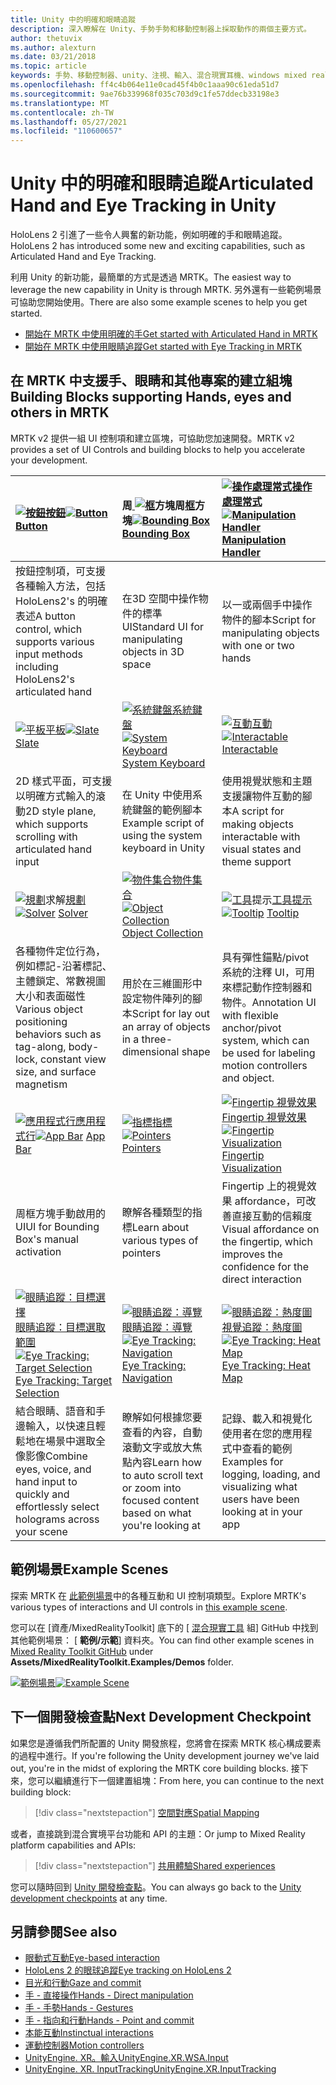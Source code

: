 ```yaml
---
title: Unity 中的明確和眼睛追蹤
description: 深入瞭解在 Unity、手勢手勢和移動控制器上採取動作的兩個主要方式。
author: thetuvix
ms.author: alexturn
ms.date: 03/21/2018
ms.topic: article
keywords: 手勢、移動控制器、unity、注視、輸入、混合現實耳機、windows mixed reality 耳機、虛擬實境耳機、MRTK、混合現實工具組
ms.openlocfilehash: ff4c4b064e11e0cad45f4b0c1aaa90c61eda51d7
ms.sourcegitcommit: 9ae76b339968f035c703d9c1fe57ddecb33198e3
ms.translationtype: MT
ms.contentlocale: zh-TW
ms.lasthandoff: 05/27/2021
ms.locfileid: "110600657"
---
```

# <a name="articulated-hand-and-eye-tracking-in-unity"></a><span data-ttu-id="3f73e-104">Unity 中的明確和眼睛追蹤</span><span class="sxs-lookup"><span data-stu-id="3f73e-104">Articulated Hand and Eye Tracking in Unity</span></span>

<span data-ttu-id="3f73e-105">HoloLens 2 引進了一些令人興奮的新功能，例如明確的手和眼睛追蹤。</span><span class="sxs-lookup"><span data-stu-id="3f73e-105">HoloLens 2 has introduced some new and exciting capabilities, such as Articulated Hand and Eye Tracking.</span></span>

<span data-ttu-id="3f73e-106">利用 Unity 的新功能，最簡單的方式是透過 MRTK。</span><span class="sxs-lookup"><span data-stu-id="3f73e-106">The easiest way to leverage the new capability in Unity is through MRTK.</span></span> <span data-ttu-id="3f73e-107">另外還有一些範例場景可協助您開始使用。</span><span class="sxs-lookup"><span data-stu-id="3f73e-107">There are also some example scenes to help you get started.</span></span>

* [<span data-ttu-id="3f73e-108">開始在 MRTK 中使用明確的手</span><span class="sxs-lookup"><span data-stu-id="3f73e-108">Get started with Articulated Hand  in MRTK</span></span>](/windows/mixed-reality/mrtk-unity/features/input/hand-tracking)
* [<span data-ttu-id="3f73e-109">開始在 MRTK 中使用眼睛追蹤</span><span class="sxs-lookup"><span data-stu-id="3f73e-109">Get started with Eye Tracking in MRTK</span></span>](/windows/mixed-reality/mrtk-unity/features/input/eye-tracking/eye-tracking-main)

## <a name="building-blocks-supporting-hands-eyes-and-others-in-mrtk"></a><span data-ttu-id="3f73e-110">在 MRTK 中支援手、眼睛和其他專案的建立組塊</span><span class="sxs-lookup"><span data-stu-id="3f73e-110">Building Blocks supporting Hands, eyes and others in MRTK</span></span>

<span data-ttu-id="3f73e-111">MRTK v2 提供一組 UI 控制項和建立區塊，可協助您加速開發。</span><span class="sxs-lookup"><span data-stu-id="3f73e-111">MRTK v2 provides a set of UI Controls and building blocks to help you accelerate your development.</span></span>

|  <span data-ttu-id="3f73e-112">[ ![ 按鈕](images/MRTK_Button_Main.png)](/windows/mixed-reality/mrtk-unity/features/ux-building-blocks/button)[按鈕](/windows/mixed-reality/mrtk-unity/features/ux-building-blocks/button)</span><span class="sxs-lookup"><span data-stu-id="3f73e-112">[![Button](images/MRTK_Button_Main.png)](/windows/mixed-reality/mrtk-unity/features/ux-building-blocks/button) [Button](/windows/mixed-reality/mrtk-unity/features/ux-building-blocks/button)</span></span> | <span data-ttu-id="3f73e-113">周[ ![ 框](images/MRTK_BoundingBox_Main.png)](/windows/mixed-reality/mrtk-unity/features/ux-building-blocks/bounding-box)方塊周[框](/windows/mixed-reality/mrtk-unity/features/ux-building-blocks/bounding-box)方塊</span><span class="sxs-lookup"><span data-stu-id="3f73e-113">[![Bounding Box](images/MRTK_BoundingBox_Main.png)](/windows/mixed-reality/mrtk-unity/features/ux-building-blocks/bounding-box) [Bounding Box](/windows/mixed-reality/mrtk-unity/features/ux-building-blocks/bounding-box)</span></span> | <span data-ttu-id="3f73e-114">[ ![ 操作處理常式](images/MRTK_Manipulation_Main.png)](/windows/mixed-reality/mrtk-unity/features/ux-building-blocks/manipulation-handler)[操作處理常式](/windows/mixed-reality/mrtk-unity/features/ux-building-blocks/manipulation-handler)</span><span class="sxs-lookup"><span data-stu-id="3f73e-114">[![Manipulation Handler](images/MRTK_Manipulation_Main.png)](/windows/mixed-reality/mrtk-unity/features/ux-building-blocks/manipulation-handler) [Manipulation Handler](/windows/mixed-reality/mrtk-unity/features/ux-building-blocks/manipulation-handler)</span></span> |
|:--- | :--- | :--- |
| <span data-ttu-id="3f73e-115">按鈕控制項，可支援各種輸入方法，包括 HoloLens2's 的明確表述</span><span class="sxs-lookup"><span data-stu-id="3f73e-115">A button control, which supports various input methods including HoloLens2's articulated hand</span></span> | <span data-ttu-id="3f73e-116">在3D 空間中操作物件的標準 UI</span><span class="sxs-lookup"><span data-stu-id="3f73e-116">Standard UI for manipulating objects in 3D space</span></span> | <span data-ttu-id="3f73e-117">以一或兩個手中操作物件的腳本</span><span class="sxs-lookup"><span data-stu-id="3f73e-117">Script for manipulating objects with one or two hands</span></span> |
|  <span data-ttu-id="3f73e-118">[ ![ 平板](images/MRTK_Slate_Main.png)](/windows/mixed-reality/mrtk-unity/features/ux-building-blocks/slate)[平板](/windows/mixed-reality/mrtk-unity/features/ux-building-blocks/slate)</span><span class="sxs-lookup"><span data-stu-id="3f73e-118">[![Slate](images/MRTK_Slate_Main.png)](/windows/mixed-reality/mrtk-unity/features/ux-building-blocks/slate) [Slate](/windows/mixed-reality/mrtk-unity/features/ux-building-blocks/slate)</span></span> | <span data-ttu-id="3f73e-119">[ ![ 系統鍵盤](images/MRTK_SystemKeyboard_Main.png)](/windows/mixed-reality/mrtk-unity/features/ux-building-blocks/system-keyboard)[系統鍵盤](/windows/mixed-reality/mrtk-unity/features/ux-building-blocks/system-keyboard)</span><span class="sxs-lookup"><span data-stu-id="3f73e-119">[![System Keyboard](images/MRTK_SystemKeyboard_Main.png)](/windows/mixed-reality/mrtk-unity/features/ux-building-blocks/system-keyboard) [System Keyboard](/windows/mixed-reality/mrtk-unity/features/ux-building-blocks/system-keyboard)</span></span> | <span data-ttu-id="3f73e-120">[ ![ 互動](images/InteractableExamples.png)](/windows/mixed-reality/mrtk-unity/features/ux-building-blocks/interactable)[互動](/windows/mixed-reality/mrtk-unity/features/ux-building-blocks/interactable)</span><span class="sxs-lookup"><span data-stu-id="3f73e-120">[![Interactable](images/InteractableExamples.png)](/windows/mixed-reality/mrtk-unity/features/ux-building-blocks/interactable) [Interactable](/windows/mixed-reality/mrtk-unity/features/ux-building-blocks/interactable)</span></span> |
| <span data-ttu-id="3f73e-121">2D 樣式平面，可支援以明確方式輸入的滾動</span><span class="sxs-lookup"><span data-stu-id="3f73e-121">2D style plane, which supports scrolling with articulated hand input</span></span> | <span data-ttu-id="3f73e-122">在 Unity 中使用系統鍵盤的範例腳本</span><span class="sxs-lookup"><span data-stu-id="3f73e-122">Example script of using the system keyboard in Unity</span></span>  | <span data-ttu-id="3f73e-123">使用視覺狀態和主題支援讓物件互動的腳本</span><span class="sxs-lookup"><span data-stu-id="3f73e-123">A script for making objects interactable with visual states and theme support</span></span> |
|  <span data-ttu-id="3f73e-124">[ ![ 規劃](images/MRTK_Solver_Main.png)](/windows/mixed-reality/mrtk-unity/features/ux-building-blocks/solvers/solver)求解[規劃](/windows/mixed-reality/mrtk-unity/features/ux-building-blocks/solvers/solver)</span><span class="sxs-lookup"><span data-stu-id="3f73e-124">[![Solver](images/MRTK_Solver_Main.png)](/windows/mixed-reality/mrtk-unity/features/ux-building-blocks/solvers/solver) [Solver](/windows/mixed-reality/mrtk-unity/features/ux-building-blocks/solvers/solver)</span></span> | <span data-ttu-id="3f73e-125">[ ![ 物件集合](images/MRTK_ObjectCollection_Main.png)](/windows/mixed-reality/mrtk-unity/features/ux-building-blocks/object-collection)[物件集合](/windows/mixed-reality/mrtk-unity/features/ux-building-blocks/object-collection)</span><span class="sxs-lookup"><span data-stu-id="3f73e-125">[![Object Collection](images/MRTK_ObjectCollection_Main.png)](/windows/mixed-reality/mrtk-unity/features/ux-building-blocks/object-collection) [Object Collection](/windows/mixed-reality/mrtk-unity/features/ux-building-blocks/object-collection)</span></span> | <span data-ttu-id="3f73e-126">[ ![ 工具](images/MRTK_Tooltip_Main.png)](/windows/mixed-reality/mrtk-unity/features/ux-building-blocks/tooltip)提示[工具提示](/windows/mixed-reality/mrtk-unity/features/ux-building-blocks/tooltip)</span><span class="sxs-lookup"><span data-stu-id="3f73e-126">[![Tooltip](images/MRTK_Tooltip_Main.png)](/windows/mixed-reality/mrtk-unity/features/ux-building-blocks/tooltip) [Tooltip](/windows/mixed-reality/mrtk-unity/features/ux-building-blocks/tooltip)</span></span> |
| <span data-ttu-id="3f73e-127">各種物件定位行為，例如標記-沿著標記、主體鎖定、常數視圖大小和表面磁性</span><span class="sxs-lookup"><span data-stu-id="3f73e-127">Various object positioning behaviors such as tag-along, body-lock, constant view size, and surface magnetism</span></span> | <span data-ttu-id="3f73e-128">用於在三維圖形中設定物件陣列的腳本</span><span class="sxs-lookup"><span data-stu-id="3f73e-128">Script for lay out an array of objects in a three-dimensional shape</span></span> | <span data-ttu-id="3f73e-129">具有彈性錨點/pivot 系統的注釋 UI，可用來標記動作控制器和物件。</span><span class="sxs-lookup"><span data-stu-id="3f73e-129">Annotation UI with flexible anchor/pivot system, which can be used for labeling motion controllers and object.</span></span> |
|  <span data-ttu-id="3f73e-130">[ ![ 應用程式行](images/MRTK_AppBar_Main.png)](/windows/mixed-reality/mrtk-unity/features/ux-building-blocks/app-bar)[應用程式行](/windows/mixed-reality/mrtk-unity/features/ux-building-blocks/app-bar)</span><span class="sxs-lookup"><span data-stu-id="3f73e-130">[![App Bar](images/MRTK_AppBar_Main.png)](/windows/mixed-reality/mrtk-unity/features/ux-building-blocks/app-bar) [App Bar](/windows/mixed-reality/mrtk-unity/features/ux-building-blocks/app-bar)</span></span> | <span data-ttu-id="3f73e-131">[ ![ 指標](images/MRTK_Pointer_Main.png)](/windows/mixed-reality/mrtk-unity/features/input/pointers)[指標](/windows/mixed-reality/mrtk-unity/features/input/pointers)</span><span class="sxs-lookup"><span data-stu-id="3f73e-131">[![Pointers](images/MRTK_Pointer_Main.png)](/windows/mixed-reality/mrtk-unity/features/input/pointers) [Pointers](/windows/mixed-reality/mrtk-unity/features/input/pointers)</span></span> | <span data-ttu-id="3f73e-132">[ ![ Fingertip 視覺效果](images/MRTK_FingertipVisualization_Main.png)](/windows/mixed-reality/mrtk-unity/features/ux-building-blocks/fingertip-visualization) [Fingertip 視覺效果](/windows/mixed-reality/mrtk-unity/features/ux-building-blocks/fingertip-visualization)</span><span class="sxs-lookup"><span data-stu-id="3f73e-132">[![Fingertip Visualization](images/MRTK_FingertipVisualization_Main.png)](/windows/mixed-reality/mrtk-unity/features/ux-building-blocks/fingertip-visualization) [Fingertip Visualization](/windows/mixed-reality/mrtk-unity/features/ux-building-blocks/fingertip-visualization)</span></span> |
| <span data-ttu-id="3f73e-133">周框方塊手動啟用的 UI</span><span class="sxs-lookup"><span data-stu-id="3f73e-133">UI for Bounding Box's manual activation</span></span> | <span data-ttu-id="3f73e-134">瞭解各種類型的指標</span><span class="sxs-lookup"><span data-stu-id="3f73e-134">Learn about various types of pointers</span></span> | <span data-ttu-id="3f73e-135">Fingertip 上的視覺效果 affordance，可改善直接互動的信賴度</span><span class="sxs-lookup"><span data-stu-id="3f73e-135">Visual affordance on the fingertip, which improves the confidence for the direct interaction</span></span> |
|  <span data-ttu-id="3f73e-136">[ ![ 眼睛追蹤：目標選擇](images/mrtk_et_targetselect.png)](/windows/mixed-reality/mrtk-unity/features/input/eye-tracking/eye-tracking-target-selection)[眼睛追蹤：目標選取範圍](/windows/mixed-reality/mrtk-unity/features/input/eye-tracking/eye-tracking-target-selection)</span><span class="sxs-lookup"><span data-stu-id="3f73e-136">[![Eye Tracking: Target Selection](images/mrtk_et_targetselect.png)](/windows/mixed-reality/mrtk-unity/features/input/eye-tracking/eye-tracking-target-selection) [Eye Tracking: Target Selection](/windows/mixed-reality/mrtk-unity/features/input/eye-tracking/eye-tracking-target-selection)</span></span> | <span data-ttu-id="3f73e-137">[ ![ 眼睛追蹤：導覽](images/mrtk_et_navigation.png)](/windows/mixed-reality/mrtk-unity/features/input/eye-tracking/eye-tracking-navigation)[眼睛追蹤：導覽](/windows/mixed-reality/mrtk-unity/features/input/eye-tracking/eye-tracking-navigation)</span><span class="sxs-lookup"><span data-stu-id="3f73e-137">[![Eye Tracking: Navigation](images/mrtk_et_navigation.png)](/windows/mixed-reality/mrtk-unity/features/input/eye-tracking/eye-tracking-navigation) [Eye Tracking: Navigation](/windows/mixed-reality/mrtk-unity/features/input/eye-tracking/eye-tracking-navigation)</span></span> | <span data-ttu-id="3f73e-138">[ ![ 眼睛追蹤：熱度圖](images/mrtk_et_heatmaps.png)](https://microsoft.github.io/MixedRealityToolkit-Unity/Documentation/EyeTracking/EyeTracking_Visualization.html)[視覺追蹤：熱度圖](https://microsoft.github.io/MixedRealityToolkit-Unity/Documentation/EyeTracking/EyeTracking_Visualization.html)</span><span class="sxs-lookup"><span data-stu-id="3f73e-138">[![Eye Tracking: Heat Map](images/mrtk_et_heatmaps.png)](https://microsoft.github.io/MixedRealityToolkit-Unity/Documentation/EyeTracking/EyeTracking_Visualization.html) [Eye Tracking: Heat Map](https://microsoft.github.io/MixedRealityToolkit-Unity/Documentation/EyeTracking/EyeTracking_Visualization.html)</span></span> |
| <span data-ttu-id="3f73e-139">結合眼睛、語音和手邊輸入，以快速且輕鬆地在場景中選取全像影像</span><span class="sxs-lookup"><span data-stu-id="3f73e-139">Combine eyes, voice, and hand input to quickly and effortlessly select holograms across your scene</span></span> | <span data-ttu-id="3f73e-140">瞭解如何根據您要查看的內容，自動滾動文字或放大焦點內容</span><span class="sxs-lookup"><span data-stu-id="3f73e-140">Learn how to auto scroll text or zoom into focused content based on what you're looking at</span></span>| <span data-ttu-id="3f73e-141">記錄、載入和視覺化使用者在您的應用程式中查看的範例</span><span class="sxs-lookup"><span data-stu-id="3f73e-141">Examples for logging, loading, and visualizing what users have been looking at in your app</span></span> |

## <a name="example-scenes"></a><span data-ttu-id="3f73e-142">範例場景</span><span class="sxs-lookup"><span data-stu-id="3f73e-142">Example Scenes</span></span>

<span data-ttu-id="3f73e-143">探索 MRTK 在 [此範例場景](https://microsoft.github.io/MixedRealityToolkit-Unity/Documentation/README_HandInteractionExamples.html)中的各種互動和 UI 控制項類型。</span><span class="sxs-lookup"><span data-stu-id="3f73e-143">Explore MRTK's various types of interactions and UI controls in [this example scene](https://microsoft.github.io/MixedRealityToolkit-Unity/Documentation/README_HandInteractionExamples.html).</span></span>

<span data-ttu-id="3f73e-144">您可以在 [資產/MixedRealityToolkit] 底下的 [ [混合現實工具](https://github.com/Microsoft/MixedRealityToolkit-Unity) 組] GitHub 中找到其他範例場景： [ **範例/示範**] 資料夾。</span><span class="sxs-lookup"><span data-stu-id="3f73e-144">You can find  other example scenes in [Mixed Reality Toolkit GitHub](https://github.com/Microsoft/MixedRealityToolkit-Unity) under **Assets/MixedRealityToolkit.Examples/Demos** folder.</span></span>

<span data-ttu-id="3f73e-145">[![範例場景](images/MRTK_Examples.png)](/windows/mixed-reality/mrtk-unity/features/example-scenes/hand-interaction-examples)</span><span class="sxs-lookup"><span data-stu-id="3f73e-145">[![Example Scene](images/MRTK_Examples.png)](/windows/mixed-reality/mrtk-unity/features/example-scenes/hand-interaction-examples)</span></span>

## <a name="next-development-checkpoint"></a><span data-ttu-id="3f73e-146">下一個開發檢查點</span><span class="sxs-lookup"><span data-stu-id="3f73e-146">Next Development Checkpoint</span></span>

<span data-ttu-id="3f73e-147">如果您是遵循我們所配置的 Unity 開發旅程，您將會在探索 MRTK 核心構成要素的過程中進行。</span><span class="sxs-lookup"><span data-stu-id="3f73e-147">If you're following the Unity development journey we've laid out, you're in the midst of exploring the MRTK core building blocks.</span></span> <span data-ttu-id="3f73e-148">接下來，您可以繼續進行下一個建置組塊：</span><span class="sxs-lookup"><span data-stu-id="3f73e-148">From here, you can continue to the next building block:</span></span>

> [!div class="nextstepaction"]
> [<span data-ttu-id="3f73e-149">空間對應</span><span class="sxs-lookup"><span data-stu-id="3f73e-149">Spatial Mapping</span></span>](spatial-mapping-in-unity.md)

<span data-ttu-id="3f73e-150">或者，直接跳到混合實境平台功能和 API 的主題：</span><span class="sxs-lookup"><span data-stu-id="3f73e-150">Or jump to Mixed Reality platform capabilities and APIs:</span></span>

> [!div class="nextstepaction"]
> [<span data-ttu-id="3f73e-151">共用體驗</span><span class="sxs-lookup"><span data-stu-id="3f73e-151">Shared experiences</span></span>](shared-experiences-in-unity.md)

<span data-ttu-id="3f73e-152">您可以隨時回到 [Unity 開發檢查點](unity-development-overview.md#2-core-building-blocks)。</span><span class="sxs-lookup"><span data-stu-id="3f73e-152">You can always go back to the [Unity development checkpoints](unity-development-overview.md#2-core-building-blocks) at any time.</span></span>

## <a name="see-also"></a><span data-ttu-id="3f73e-153">另請參閱</span><span class="sxs-lookup"><span data-stu-id="3f73e-153">See also</span></span>

* [<span data-ttu-id="3f73e-154">眼動式互動</span><span class="sxs-lookup"><span data-stu-id="3f73e-154">Eye-based interaction</span></span>](../../design/eye-gaze-interaction.md)
* [<span data-ttu-id="3f73e-155">HoloLens 2 的眼球追蹤</span><span class="sxs-lookup"><span data-stu-id="3f73e-155">Eye tracking on HoloLens 2</span></span>](../../design/eye-tracking.md)
* [<span data-ttu-id="3f73e-156">目光和行動</span><span class="sxs-lookup"><span data-stu-id="3f73e-156">Gaze and commit</span></span>](../../design/gaze-and-commit.md)
* [<span data-ttu-id="3f73e-157">手 - 直接操作</span><span class="sxs-lookup"><span data-stu-id="3f73e-157">Hands - Direct manipulation</span></span>](../../design/direct-manipulation.md)
* [<span data-ttu-id="3f73e-158">手 - 手勢</span><span class="sxs-lookup"><span data-stu-id="3f73e-158">Hands - Gestures</span></span>](../../design/gaze-and-commit.md#composite-gestures)
* [<span data-ttu-id="3f73e-159">手 - 指向和行動</span><span class="sxs-lookup"><span data-stu-id="3f73e-159">Hands - Point and commit</span></span>](../../design/point-and-commit.md)
* [<span data-ttu-id="3f73e-160">本能互動</span><span class="sxs-lookup"><span data-stu-id="3f73e-160">Instinctual interactions</span></span>](../../design/interaction-fundamentals.md)
* [<span data-ttu-id="3f73e-161">運動控制器</span><span class="sxs-lookup"><span data-stu-id="3f73e-161">Motion controllers</span></span>](../../design/motion-controllers.md)
* [<span data-ttu-id="3f73e-162">UnityEngine. XR。輸入</span><span class="sxs-lookup"><span data-stu-id="3f73e-162">UnityEngine.XR.WSA.Input</span></span>](https://docs.unity3d.com/ScriptReference/XR.WSA.Input.InteractionManager.html)
* [<span data-ttu-id="3f73e-163">UnityEngine. XR. InputTracking</span><span class="sxs-lookup"><span data-stu-id="3f73e-163">UnityEngine.XR.InputTracking</span></span>](https://docs.unity3d.com/ScriptReference/XR.InputTracking.html)